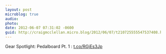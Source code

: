 ```yaml
---
layout: post
microblog: true
audio: 
photo: 
date: 2012-06-07 07:31:02 -0600
guid: http://craigmcclellan.micro.blog/2012/06/07/t210725555547537408.html
---
```

Gear Spotlight: Pedalboard Pt. 1 : [t.co/RGjEs3Jp](http://t.co/RGjEs3Jp)
